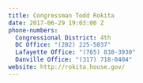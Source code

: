 ```yaml
---
title: Congressman Todd Rokita
date: 2017-06-29 19:03:00 Z
phone-numbers:
  Congressional District: 4th
  DC Office: "(202) 225-5037"
  Lafayette Office: "(765) 838-3930"
  Danville Office: "(317) 718-0404"
website: http://rokita.house.gov/
---
```


